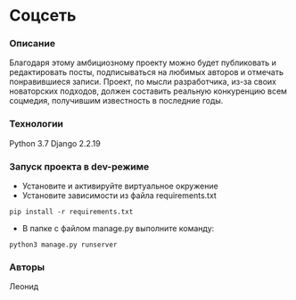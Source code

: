﻿# Соцсеть 

### Описание 
Благодаря этому амбициозному проекту можно будет публиковать и редактировать посты, подписываться на любимых авторов и отмечать понравившиеся записи. Проект, по мысли разработчика, из-за своих новаторских подходов, должен составить реальную конкуренцию всем соцмедия, получившим известность в последние годы.
### Технологии 
Python 3.7 
Django 2.2.19 
### Запуск проекта в dev-режиме
 - Установите и активируйте виртуальное окружение 
 - Установите зависимости из файла requirements.txt 
 
 ``` 
 pip install -r requirements.txt 
 ``` 
 
 - В папке с файлом manage.py выполните команду: 
 ``` 
 python3 manage.py runserver 
 ``` 
 ### Авторы 
 Леонид